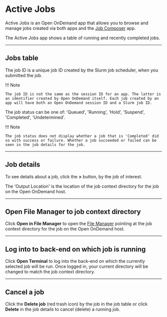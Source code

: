 # Active Jobs

Active Jobs is an Open OnDemand app that allows you to browse and manage jobs created via both apps and the [Job Composer](job-composer.md) app.

The Active Jobs app shows a table of running and recently completed jobs.

---

## Jobs table

The job ID is a unique job ID created by the Slurm job scheduler, when you submitted the job.

!!! Note

    The job ID is not the same as the session ID for an app. The latter is an identifier created by Open OnDemand itself. Each job created by an app will have both an Open OnDemand session ID and a Slurm job ID.

The job status can be one of: 'Queued', 'Running', 'Hold', 'Suspend', 'Completed', 'Undetermined'.

!!! Note

    The job status does not display whether a job that is 'Completed' did so with success or failure. Whether a job succeeded or failed can be seen in the job details for the job.

---

## Job details

To see details about a job, click the **>** button, by the job of interest.

The 'Output Location' is the location of the job context directory for the job on the Open OnDemand host.

---

## Open File Manager to job context directory

Click **Open in File Manager** to open the [File Manager](../files.md) pointing at the job context directory for the job on the Open OnDemand host.

---

## Log into to back-end on which job is running

Click **Open Terminal** to log into the back-end on which the currently selected job will be run. Once logged in, your current directory will be changed to match the job context directory.

---

## Cancel a job

Click the **Delete job** (red trash icon) by the job in the job table or click **Delete** in the job details to cancel (delete) a running job.
